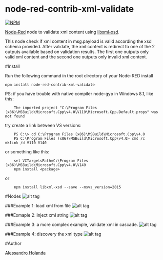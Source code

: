 node-red-contrib-xml-validate
=============================

[![NPM](https://nodei.co/npm/node-red-contrib-xml-validate.png)](https://nodei.co/npm/node-red-contrib-xml-validate/)

[Node-Red][1] node to validate xml content using [libxml-xsd][2].

This node check if xml content in msg.payload is valid according the xsd schema provided. After validate,  the xml content is redirect to one of the 2 outputs available based on validation results. The first one outputs only valid xml content and the second one outputs only invalid xml content. 

#Install

Run the following command in the root directory of your Node-RED install

    npm install node-red-contrib-xml-validate

PS: if you have trouble with native compiler node-gyp in Windows 8.1, like this:
```
	The imported project "C:\Program Files (x86)\MSBuild\Microsoft.Cpp\v4.0\V110\Microsoft.Cpp.Default.props" was not found
```
try create a link between VS versions:
```
	PS C:\> cd C:\Program Files (x86)\MSBuild\Microsoft.Cpp\v4.0
	PS C:\Program Files (x86)\MSBuild\Microsoft.Cpp\v4.0> cmd /c mklink /d V110 V140
```
or something like this:
```
	set VCTargetsPath=C:\Program Files (x86)\MSBuild\Microsoft.Cpp\v4.0\V140
	npm install <package>
```
or
```
	npm install libxml-xsd --save --msvs_version=2015
```

#Nodes
![alt tag](https://raw.githubusercontent.com/alessandro-holanda/node-red-contrib-xml-validate/master/node.png)

###Example 1: load xml from file 
![alt tag](https://raw.githubusercontent.com/alessandro-holanda/node-red-contrib-xml-validate/master/flow1.png)

###Exmaple 2: inject xml string
![alt tag](https://raw.githubusercontent.com/alessandro-holanda/node-red-contrib-xml-validate/master/flow2.png)

###Example 3: a more complex example, validate xml in cascade.
![alt tag](https://raw.githubusercontent.com/alessandro-holanda/node-red-contrib-xml-validate/master/flow3.png)

###Example 4: discovery the xml type
![alt tag](https://raw.githubusercontent.com/alessandro-holanda/node-red-contrib-xml-validate/master/flow4.png)

#Author

[Alessandro Holanda][3]


[1]:http://nodered.org
[2]:https://www.npmjs.com/package/libxml-xsd
[3]:https://github.com/alessandro-holanda